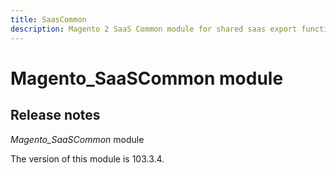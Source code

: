 ```yaml
---
title: SaasCommon
description: Magento 2 SaaS Common module for shared saas export functionality
---
```


# Magento_SaaSCommon module

## Release notes

*Magento_SaaSCommon* module

<InlineAlert slots="text" />
The version of this module is 103.3.4.
